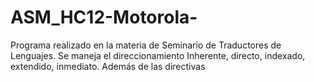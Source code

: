 # ASM_HC12-Motorola-
Programa realizado en la materia de Seminario de Traductores de Lenguajes. Se maneja el direccionamiento Inherente, directo, indexado, extendido, inmediato. Además de las directivas
